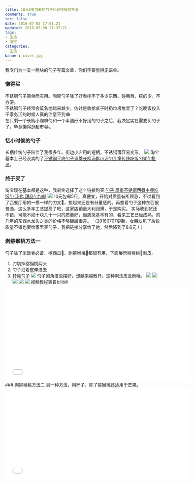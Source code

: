 ```yaml
---
title: 10元5支包邮的勺子和剥猕猴桃方法
comments: true
toc: false
date: 2018-07-03 17:01:21
updated: 2018-07-08 21:37:21
tags:
- 生活
- 淘宝
categories:
- 生活
banner: cover.jpg
---
```

我专门为一支一两块的勺子写篇文章，你们不要觉得无语🙃。
### 懒得买
不锈钢勺子简单而实用。陶瓷勺子除了好看挖不了多少东西、碰嘴唇、挖的少，不方便。  
不锈钢勺子经常会莫名地越来越少，估计是收拾桌子时扔垃圾堆里了？吃晚饭投入干家务活的时候人真的注意不到😂  
在只剩一个长柄小咖啡勺和一个半圆形不好用的勺子之后，我决定实在需要买勺子了，毕竟懒得逛超市😂。  
### 忆小时候的勺子
长柄传统勺子陪伴了我很多年。街边小店用的短柄，不锈钢薄容易变形。
![](传统勺子.jpg)
淘宝基本上已经没卖的了[不锈钢平底勺子调羹长柄汤匙小汤勺儿童传统吃饭勺粥勺批发](https://item.taobao.com/item.htm?spm=a230r.1.14.133.18e1421357YlTC&id=525680314013&ns=1&abbucket=18#detail)。
### 终于买了
淘宝现在基本都是这种，我最终选择了这个链接购买
[勺子 厚重不锈钢西餐主餐吃饭勺 汤匙 甜品勺包邮](https://item.taobao.com/item.htm?spm=a1z09.2.0.0.34e12e8drQYMEL&id=521465022045&_u=3aj747h1e7d)
![](淘宝勺子.jpg)
10元包邮5只，真便宜，开始对质量有所顾忌，不过看到了西餐厅用的一模一样的刀叉🍴，想起来还是有分量感的。再想着勺子这种东西很普通，这么多年工艺提高了吧，这家店销量大利润薄，于是购买。
实际收到货还不错，可能不如十块几十一只的质量好，但质感基本有的，看来工艺已经成熟，前几年的东西水龙头之类的价格不够镀层很差。
（20180707更新，女朋友见了后说质量不错也要给家里买勺子，我把链接分享给了她，然后降到了8.6元！）
### 剥猕猴桃方法一  
勺子除了米饭党必备、挖西瓜🍉、剥猕猴桃🥝都很有用，下面展示猕猴桃🥝剥皮。
1. 刀切掉猕猴桃两头
2. 勺子沿着皮伸进去
3. 转动勺子
![](1.jpg)
勺子的角度没摆好，想越来越散开。这种剥法皮没断哦。
![](2.jpg)
![](3.jpg)
![](4.jpg)
![](5.jpg)
![](6.jpg)
视频教程转自bilibili  
<iframe src="//player.bilibili.com/player.html?aid=20175248&cid=32937817&page=1" scrolling="no" border="0" frameborder="no" framespacing="0" allowfullscreen="true" width="600px" height="300px"> </iframe>
### 剥猕猴桃方法二
另一种方法，用杯子，除了猕猴桃还适用于芒果。
<iframe src="//player.bilibili.com/player.html?aid=4486356&cid=7271293&page=1" scrolling="no" border="0" frameborder="no" framespacing="0" allowfullscreen="true" width="600px" height="300px"> </iframe>
